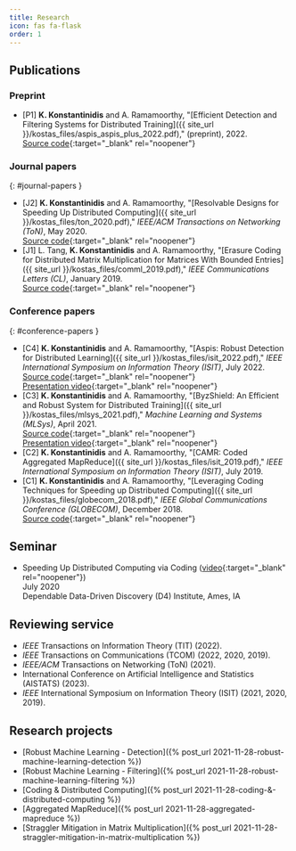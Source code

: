 ```yaml
---
title: Research
icon: fas fa-flask
order: 1
---
```



## Publications
### Preprint
- [P1] **K. Konstantinidis** and A. Ramamoorthy, "[Efficient Detection and Filtering Systems for Distributed Training]({{ site_url }}/kostas_files/aspis_aspis_plus_2022.pdf)," (preprint), 2022.  
[Source code](https://github.com/kkonstantinidis/Aspis){:target="_blank" rel="noopener"}

### Journal papers
{: #journal-papers }
- [J2] **K. Konstantinidis** and A. Ramamoorthy, "[Resolvable Designs for Speeding Up Distributed Computing]({{ site_url }}/kostas_files/ton_2020.pdf)," *IEEE/ACM Transactions on Networking (ToN)*, May 2020.  
[Source code](https://github.com/kkonstantinidis/camrmm){:target="_blank" rel="noopener"}
- [J1] L. Tang, **K. Konstantinidis** and A. Ramamoorthy, "[Erasure Coding for Distributed Matrix Multiplication for Matrices With Bounded Entries]({{ site_url }}/kostas_files/comml_2019.pdf)," *IEEE Communications Letters (CL)*, January 2019.  
[Source code](https://github.com/kkonstantinidis/stragglermitmm){:target="_blank" rel="noopener"}

### Conference papers
{: #conference-papers }
- [C4] **K. Konstantinidis** and A. Ramamoorthy, "[Aspis: Robust Detection for Distributed Learning]({{ site_url }}/kostas_files/isit_2022.pdf)," *IEEE International Symposium on Information Theory (ISIT)*, July 2022.  
[Source code](https://github.com/kkonstantinidis/Aspis){:target="_blank" rel="noopener"}  
[Presentation video](https://youtu.be/nyOdQOle8bg){:target="_blank" rel="noopener"}
- [C3] **K. Konstantinidis** and A. Ramamoorthy, "[ByzShield: An Efficient and Robust System for Distributed Training]({{ site_url }}/kostas_files/mlsys_2021.pdf)," *Machine Learning and Systems (MLSys)*, April 2021.  
[Source code](https://github.com/kkonstantinidis/ByzShield){:target="_blank" rel="noopener"}  
[Presentation video](https://slideslive.com/38952762/oral-byzshield-an-efficient-and-robust-system-for-distributed-training?ref=speaker-70630-latest){:target="_blank" rel="noopener"}
- [C2] **K. Konstantinidis** and A. Ramamoorthy, "[CAMR: Coded Aggregated MapReduce]({{ site_url }}/kostas_files/isit_2019.pdf)," *IEEE International Symposium on Information Theory (ISIT)*, July 2019.
- [C1] **K. Konstantinidis** and A. Ramamoorthy, "[Leveraging Coding Techniques for Speeding up Distributed Computing]({{ site_url }}/kostas_files/globecom_2018.pdf)," *IEEE Global Communications Conference (GLOBECOM)*, December 2018.  
[Source code](https://github.com/kkonstantinidis/codedterasort){:target="_blank" rel="noopener"}

## Seminar
- Speeding Up Distributed Computing via Coding ([video](https://www.youtube.com/watch?v=KiSSZ6zXR7Q){:target="_blank" rel="noopener"})  
July 2020  
Dependable Data-Driven Discovery (D4) Institute, Ames, IA

## Reviewing service
- *IEEE* Transactions on Information Theory (TIT) (2022).
- *IEEE* Transactions on Communications (TCOM) (2022, 2020, 2019).
- *IEEE/ACM* Transactions on Networking (ToN) (2021).
- International Conference on Artificial Intelligence and Statistics (AISTATS) (2023).
- *IEEE* International Symposium on Information Theory (ISIT) (2021, 2020, 2019).

## Research projects
- [Robust Machine Learning - Detection]({% post_url 2021-11-28-robust-machine-learning-detection %})
- [Robust Machine Learning - Filtering]({% post_url 2021-11-28-robust-machine-learning-filtering %})
- [Coding & Distributed Computing]({% post_url 2021-11-28-coding-&-distributed-computing %})
- [Aggregated MapReduce]({% post_url 2021-11-28-aggregated-mapreduce %})
- [Straggler Mitigation in Matrix Multiplication]({% post_url 2021-11-28-straggler-mitigation-in-matrix-multiplication %})

